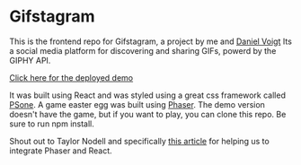 # Gifstagram 

This is the frontend repo for Gifstagram, a project by me and [Daniel Voigt](https://github.com/teenageGrampa/)
Its a social media platform for discovering and sharing GIFs, powerd by the GIPHY API. 

[Click here for the deployed demo](http://gifstagram-new.surge.sh/)

It was built using React and was styled using a great css framework called [PSone](https://github.com/micah5/PSone.css/tree/master). A game easter egg was built using [Phaser](https://phaser.io/). The demo version doesn't have the game, but if you want to play, you can clone this repo. Be sure to run npm install. 

Shout out to Taylor Nodell and specifically [this article](https://medium.com/@Tnodes/integrating-react-and-phaser-3-tutorial-eb96717d4a9d) for helping us to integrate Phaser and React. 


